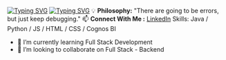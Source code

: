 [![Typing SVG](https://readme-typing-svg.demolab.com?font=Fira+Code&pause=1000&random=false&width=435&lines=Hi+there%2C+My+Name+is+Taqiyy+Faiz)](https://git.io/typing-svg)
[![Typing SVG](https://readme-typing-svg.demolab.com?font=Fira+Code&pause=1000&random=false&width=435&lines=A+Passionate%2C+Software+Developer)](https://git.io/typing-svg)
💡 **Philosophy:** "There are going to be errors, but just keep debugging."
📫 **Connect With Me :** [LinkedIn](https://www.linkedin.com/in/taqiyy-faiz)
Skills: Java / Python / JS / HTML / CSS / Cognos BI
- 🌱 I’m currently learning Full Stack Development 
- 👯 I’m looking to collaborate on Full Stack - Backend 




